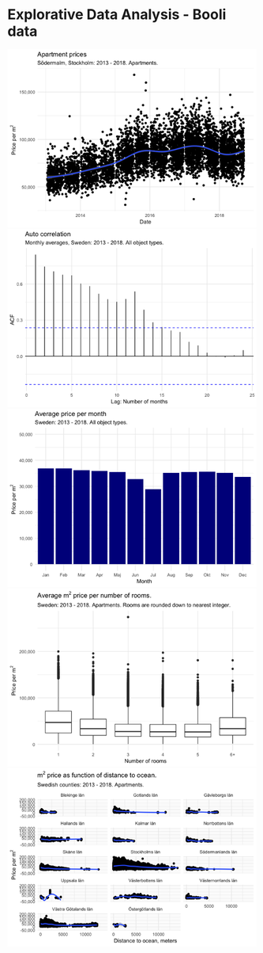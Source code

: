 Explorative Data Analysis - Booli data
================

![](Booli_EDA_files/figure-markdown_github/unnamed-chunk-2-1.png)![](Booli_EDA_files/figure-markdown_github/unnamed-chunk-2-2.png)![](Booli_EDA_files/figure-markdown_github/unnamed-chunk-2-3.png)![](Booli_EDA_files/figure-markdown_github/unnamed-chunk-2-4.png)![](Booli_EDA_files/figure-markdown_github/unnamed-chunk-2-5.png)
